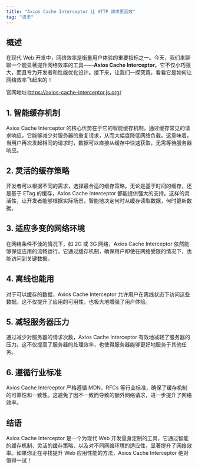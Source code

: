 ```yaml
---
title: "Axios Cache Interceptor 让 HTTP 请求更高效"
tag: "请求"
---
```


## 概述

在现代 Web 开发中，网络效率是衡量用户体验的重要指标之一。今天，我们来聊聊一个能显著提升网络效率的工具——**Axios Cache Interceptor**。它不仅小巧强大，而且专为开发者和性能优化设计。接下来，让我们一探究竟，看看它是如何让网络效率飞起来的！

官网地址:https://axios-cache-interceptor.js.org/

## 1\. 智能缓存机制

Axios Cache Interceptor 的核心优势在于它的智能缓存机制。通过缓存常见的请求响应，它能够减少对服务器的重复请求，从而大幅度降低网络负载。这意味着，当用户再次发起相同的请求时，数据可以直接从缓存中快速获取，无需等待服务器响应。

## 2\. 灵活的缓存策略

开发者可以根据不同的需求，选择最合适的缓存策略。无论是基于时间的缓存，还是基于 ETag 的缓存，Axios Cache Interceptor 都能提供强大的支持。这样的灵活性，让开发者能够根据实际场景，智能地决定何时从缓存读取数据，何时更新数据。

## 3\. 适应多变的网络环境

在网络条件不佳的情况下，如 2G 或 3G 网络，Axios Cache Interceptor 依然能够保证应用的流畅运行。它通过缓存机制，确保用户即使在网络受限的情况下，也能访问到关键数据。

## 4\. 离线也能用

对于可以缓存的数据，Axios Cache Interceptor 允许用户在离线状态下访问这些数据。这不仅提升了应用的可用性，也极大地增强了用户体验。

## 5\. 减轻服务器压力

通过减少对服务器的请求次数，Axios Cache Interceptor 有效地减轻了服务器的压力。这不仅提高了服务器的处理效率，也使得服务器能够更好地服务于其他任务。

## 6\. 遵循行业标准

Axios Cache Interceptor 严格遵循 MDN、RFCs 等行业标准，确保了缓存机制的可靠性和一致性。这避免了因不一致而导致的额外网络请求，进一步提升了网络效率。

## 结语

Axios Cache Interceptor 是一个为现代 Web 开发量身定制的工具，它通过智能的缓存机制、灵活的缓存策略、以及对不同网络环境的适应性，显著提升了网络效率。如果你正在寻找提升 Web 应用性能的方法，Axios Cache Interceptor 绝对值得一试！
